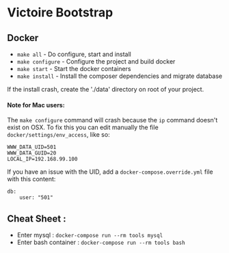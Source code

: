 Victoire Bootstrap
========

## Docker

* `make all` - Do configure, start and install
* `make configure` - Configure the project and build docker
* `make start` - Start the docker containers
* `make install` - Install the composer dependencies and migrate database

If the install crash, create the './data' directory on root of your project.
#### Note for Mac users:

The `make configure` command will crash because the `ip` command doesn't exist on OSX. To fix this you can edit manually the file `docker/settings/env_access`, like so:

```
WWW_DATA_UID=501
WWW_DATA_GUID=20
LOCAL_IP=192.168.99.100
```

If you have an issue with the UID, add a `docker-compose.override.yml` file with this content:

```
db:
    user: "501"
```

Cheat Sheet :
------

* Enter mysql : 
```docker-compose run --rm tools mysql```
* Enter bash container : 
```docker-compose run --rm tools bash```
